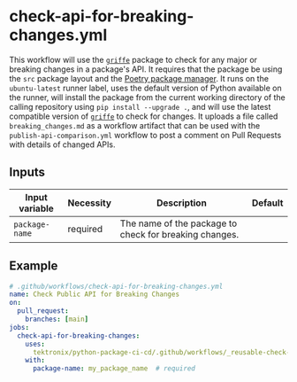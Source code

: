 # check-api-for-breaking-changes.yml

This workflow will use the [`griffe`](https://mkdocstrings.github.io/griffe/) package to check for
any major or breaking changes in a package's API. It requires that the package be using the
`src` package layout and the [Poetry package manager](https://python-poetry.org/). It runs on the
`ubuntu-latest` runner label, uses the
default version of Python available on the runner, will install the package from the current
working directory of the calling repository using `pip install --upgrade .`, and will use the latest
compatible version of [`griffe`](https://pypi.org/project/griffe/) to check for changes.
It uploads a file called `breaking_changes.md` as a workflow artifact that can be used with the
`publish-api-comparison.yml` workflow to post a comment on Pull Requests with details of changed APIs.

## Inputs

| Input variable | Necessity | Description                                            | Default |
| -------------- | --------- | ------------------------------------------------------ | ------- |
| `package-name` | required  | The name of the package to check for breaking changes. |         |

## Example

```yaml
# .github/workflows/check-api-for-breaking-changes.yml
name: Check Public API for Breaking Changes
on:
  pull_request:
    branches: [main]
jobs:
  check-api-for-breaking-changes:
    uses:
      tektronix/python-package-ci-cd/.github/workflows/_reusable-check-api-for-breaking-changes.yml@main  # it is recommended to use the latest release tag instead of `main`
    with:
      package-name: my_package_name  # required
```

